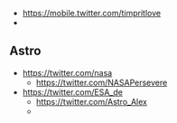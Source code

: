 
 - https://mobile.twitter.com/timpritlove
 - 
 
 
 ## Astro
 
  - https://twitter.com/nasa
    - https://twitter.com/NASAPersevere
  - https://twitter.com/ESA_de
    - https://twitter.com/Astro_Alex
    - 
    
